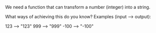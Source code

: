 We need a function that can transform a number (integer) into a string.

What ways of achieving this do you know?
Examples (input --> output):

123  --> "123"
999  --> "999"
-100 --> "-100"


